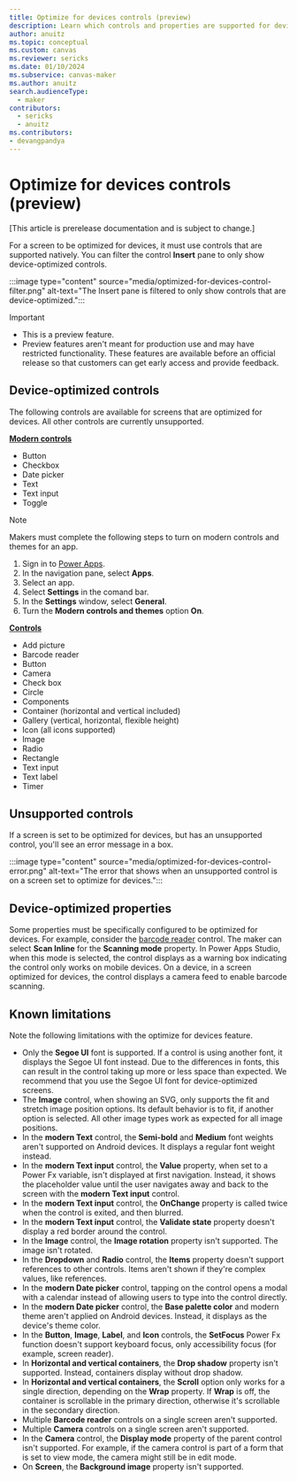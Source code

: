```yaml
---
title: Optimize for devices controls (preview)
description: Learn which controls and properties are supported for device-optimized screens.
author: anuitz
ms.topic: conceptual
ms.custom: canvas
ms.reviewer: sericks
ms.date: 01/10/2024
ms.subservice: canvas-maker
ms.author: anuitz
search.audienceType: 
  - maker
contributors:
  - sericks
  - anuitz
ms.contributors:
- devangpandya
---
```


# Optimize for devices controls (preview)
[This article is prerelease documentation and is subject to change.]

For a screen to be optimized for devices, it must use controls that are supported natively. You can filter the control **Insert** pane to only show device-optimized controls. 

:::image type="content" source="media/optimized-for-devices-control-filter.png" alt-text="The Insert pane is filtered to only show controls that are device-optimized.":::

> [!Important]
> - This is a preview feature.
> - Preview features aren't meant for production use and may have restricted functionality. These features are available before an official release so that customers can get early access and provide feedback.

## Device-optimized controls
The following controls are available for screens that are optimized for devices. All other controls are currently unsupported.

[**Modern controls**](../maker/canvas-apps/controls/modern-controls/modern-controls-reference.md)
 - Button
 - Checkbox
 - Date picker
 - Text
 - Text input
 - Toggle

> [!Note]
> Makers must complete the following steps to turn on modern controls and themes for an app.
> 1. Sign in to [Power Apps](https://make.powerapps.com/?utm_source=padocs&utm_medium=linkinadoc&utm_campaign=referralsfromdoc).
> 1. In the navigation pane, select **Apps**.
> 1. Select an app.
> 1. Select **Settings** in the comand bar.
> 1. In the **Settings** window, select **General**.
> 1. Turn the **Modern controls and themes** option **On**.

 [**Controls**](../maker/canvas-apps/reference-properties.md)
 - Add picture
 - Barcode reader
 - Button
 - Camera
 - Check box
 - Circle
 - Components
 - Container (horizontal and vertical included)
 - Gallery (vertical, horizontal, flexible height)
 - Icon (all icons supported)
 - Image
 - Radio
 - Rectangle
 - Text input
 - Text label
 - Timer

## Unsupported controls

If a screen is set to be optimized for devices, but has an unsupported control, you'll see an error message in a box. 

:::image type="content" source="media/optimized-for-devices-control-error.png" alt-text="The error that shows when an unsupported control is on a screen set to optimize for devices.":::

## Device-optimized properties

Some properties must be specifically configured to be optimized for devices. For example, consider the [barcode reader](../maker/canvas-apps/controls/control-barcodereader.md) control. The maker can select **Scan Inline** for the **Scanning mode** property. In Power Apps Studio, when this mode is selected, the control displays as a warning box indicating the control only works on mobile devices. On a device, in a screen optimized for devices, the control displays a camera feed to enable barcode scanning.

## Known limitations

Note the following limitations with the optimize for devices feature.

 - Only the **Segoe UI** font is supported. If a control is using another font, it displays the Segoe UI font instead. Due to the differences in fonts, this can result in the control taking up more or less space than expected. We recommend that you use the Segoe UI font for device-optimized screens.
 - The **Image** control, when showing an SVG, only supports the fit and stretch image position options. Its default behavior is to fit, if another option is selected. All other image types work as expected for all image positions. 
 - In the **modern Text** control, the **Semi-bold** and **Medium** font weights aren't supported on Android devices. It displays a regular font weight instead.
 - In the **modern Text input** control, the **Value** property, when set to a Power Fx variable, isn't displayed at first navigation. Instead, it shows the placeholder value until the user navigates away and back to the screen with the **modern Text input** control.
 - In the **modern Text input** control, the **OnChange** property is called twice when the control is exited, and then blurred.
 - In the **modern Text input** control, the **Validate state** property doesn't display a red border around the control. 
 - In the **Image** control, the **Image rotation** property isn't supported. The image isn't rotated.
 - In the **Dropdown** and **Radio** control, the **Items** property doesn't support references to other controls. Items aren't shown if they're complex values, like references. 
 - In the **modern Date picker** control, tapping on the control opens a modal with a calendar instead of allowing users to type into the control directly. 
 - In the **modern Date picker** control, the **Base palette color** and modern theme aren't applied on Android devices. Instead, it displays as the device's theme color.
 - In the **Button**, **Image**, **Label**, and **Icon** controls, the **SetFocus** Power Fx function doesn't support keyboard focus, only accessibility focus (for example, screen reader).
 - In **Horizontal and vertical containers**, the **Drop shadow** property isn't supported. Instead, containers display without drop shadow. 
 - In **Horizontal and vertical containers**, the **Scroll** option only works for a single direction, depending on the **Wrap** property. If **Wrap** is off, the container is scrollable in the primary direction, otherwise it's scrollable in the secondary direction. 
 - Multiple **Barcode reader** controls on a single screen aren't supported.
 - Multiple **Camera** controls on a single screen aren't supported. 
 - In the **Camera** control, the **Display mode** property of the parent control isn't supported. For example, if the camera control is part of a form that is set to view mode, the camera might still be in edit mode. 
 - On **Screen**, the **Background image** property isn't supported.
